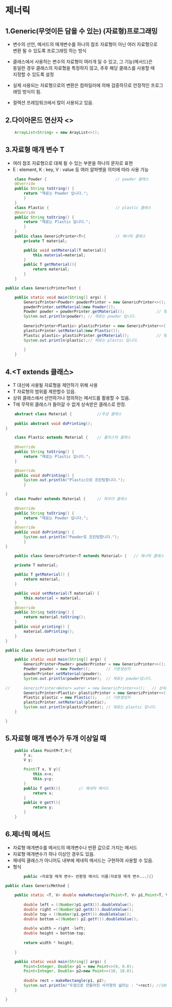 제너릭
======

## 1.Generic(무엇이든 담을 수 있는) (자료형)프로그래밍

*  변수의 선언, 메서드의 매개변수를 하나의 참조 자료형이 아닌 여러 자료형으로  
   변환 될 수 있도록 프로그래밍 하는 방식

* 클래스에서 사용하는 변수의 자료형이 여러개 일 수 있고, 그 기능(메서드)은  
   동일한 경우 클래스의 자료형을 특정하지 않고, 추후 해당 클래스를 사용할 때  
   지정할 수 있도록 설정

* 실제 사용되는 자료형으로의 변환은 컴파일러에 의해 검증하므로 안정적인 프로그래밍 방식이 됨.

* 컬렉션 프레임워크에서 많이 사용되고 있음.

## 2.다이아몬드 연산자 <>

```java
    ArrayList<String> = new ArayList<>();
```

## 3.자료형 매개 변수 T

* 여러 참조 자료형으로 대체 될 수 있는 부분을 하나의 문자로 표현
* E : element, K : key, V : value 등 여러 알파벳을 의미에 따라 사용 가능 

```java
    class Powder {                              // powder 클래스
	@Override
	public String toString() {
		return "재료는 Powder 입니다.";
	    }
    }
    class Plastic {                             // plastic 클래스
	@Override
	public String toString() {
		return "재료는 Plastic 입니다.";
	    }
    }
    public class GenericPrinter<T>{             // 제너릭 클래스
        private T material;

        public void setMaterial(T material){
            this.material=material;
        }
        public T getMaterial(){
            return material;
        }    
    }
```

```java
public class GenericPrinterTest {

	public static void main(String[] args) {
		GenericPrinter<Powder> powderPrinter = new GenericPrinter<>(); // powder
		powderPrinter.setMaterial(new Powder());                       // 객체생성
		Powder powder = powderPrinter.getMaterial();              // 형변환 x
		System.out.println(powder);	// 재료는 powder 입니다.
		
		GenericPrinter<Plastic> plasticPrinter = new GenericPrinter<>();// plastic
		plasticPrinter.setMaterial(new Plastic());						// 객체생성
		Plastic plastic= plasticPrinter.getMaterial();		      // 형변환 x	
		System.out.println(plastic);// 재료는 plastic 입니다.
		
	    }
    }
```

## 4.<T extends 클래스>

* T 대신에 사용될 자료형을 제안하기 위해 사용
* T 자료형의 범위를 제한할수 있음.
* 상위 클래스에서 선언하거나 정의하는 메서드를 활용할 수 있음.
* T에 무작위 클래스가 들어갈 수 없게 상속받은 클래스로 한정.


```java
    abstract class Material {           //추상 클래스
	
	public abstract void doPrinting();
}

    class Plastic extends Material {    // 플라스틱 클래스
	
	@Override
	public String toString() {
		return "재료는 Plastic 입니다.";
	}

	@Override
	public void doPrinting() {
		System.out.println("Plastic으로 프린팅합니다.");
	    }

}
    class Powder extends Material {     // 파우더 클래스
	
	@Override
	public String toString() {
		return "재료는 Powder 입니다.";
	}
	@Override
	public void doPrinting() {
		System.out.println("Powder로 프린팅합니다.");
	    }	
}

    public class GenericPrinter<T extends Material> {   // 제너릭 클래스
	
	private T material;

	public T getMaterial() {
		return material;
	}

	public void setMaterial(T material) {
		this.material = material;
	}
    @Override
	public String toString() {
		return material.toString();
	}
    public void printing() {
		material.doPrinting();
	}    
}
```

```java
public class GenericPrinterTest {

	public static void main(String[] args) {
		GenericPrinter<Powder> powderPrinter = new GenericPrinter<>();	//powder
		Powder powder = new Powder();		// 기본생성자 
		powderPrinter.setMaterial(powder);
		System.out.println(powderPrinter);	// 재료는 powder입니다.
		
//		GenericPrinter<Water> water = new GenericPrinter<>();	// 상속x 
		GenericPrinter<Plastic> plasticPrinter = new GenericPrinter<>();
		Plastic plastic = new Plastic();	// 기본생성자
		plasticPrinter.setMaterial(plastic);
		System.out.println(plasticPrinter); // 재료는 plastic 입니다.
	}

}
```

## 5.자료형 매개 변수가 두개 이상일 때

```java
    public class PointM<T,V>{
        T x;
        V y;

        Point(T x, V y){
            this.x=x;
            this.y=y;
        }
        public T getX(){        // 제네릭 메서드
            return x;
        }
        public V getY(){
            return y;
        }
    }
```    

## 6.제너릭 메서드

* 자료형 매개변수를 메서드의 매개변수나 반환 값으로 가지는 메서드
* 자료형 매개변수가 하나 이상인 경우도 있음.
* 제네릭 클래스가 아니어도 내부에 제네릭 메서드는 구현하여 사용할 수 있음.
* 형식

```java
        public <자료형 매개 변수> 반환형 메서드 이름(자료형 매개 변수...){}
```

```java
public class GenericMethod {
	
	public static <T, V> double makeRectangle(Point<T, V> p1,Point<T, V> p2){
		
		double left = ((Number)p1.getX()).doubleValue();
		double right =((Number)p2.getX()).doubleValue();
		double top = ((Number)p1.getY()).doubleValue();
		double bottom =((Number) p2.getY()).doubleValue();
		
		double width = right -left;
		double height = bottom-top;
		
		return width * height;
		
	}

	public static void main(String[] args) {
		Point<Integer, Double> p1 = new Point<>(0, 0.0);
		Point<Integer, Double> p2=new Point<>(10, 10.0);
		
		double rect = makeRectangle(p1, p2);
		System.out.println("두점으로 만들어진 사각형의 넓이는 : "+rect); //100.0
	}

}
```

